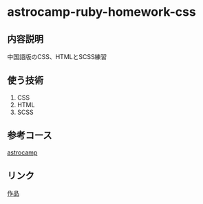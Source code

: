 <h1>astrocamp-ruby-homework-css</h1>
<h2>内容説明</h2>
<p>中国語版のCSS、HTMLとSCSS練習</p>
<h2>使う技術</h2>
<ol>
  <li>CSS</li>
  <li>HTML</li>
  <li>SCSS</li>
</ol>
<h2>参考コース</h2>
<a href="https://campus.5xruby.tw/courses/489534/lectures/9347394">astrocamp</a>
<h2>リンク</h2>
<a href="https://agrokb.github.io/five-ruby-homework-css/">作品</a>

